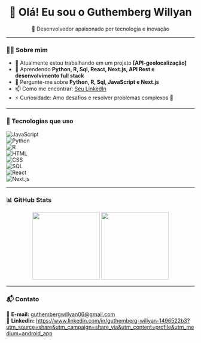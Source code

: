 <h1 align="center">👋 Olá! Eu sou o Guthemberg Willyan </h1>

<p align="center">
  🚀 Desenvolvedor apaixonado por tecnologia e inovação  
</p>

---

### 👨‍💻 Sobre mim
- 🔭 Atualmente estou trabalhando em um projeto **[API-geolocalização]**
- 🌱 Aprendendo **Python, R, Sql, React, Next.js, API Rest e desenvolvimento full stack**
- 💬 Pergunte-me sobre **Python, R, Sql, JavaScript e Next.js**
- 📫 Como me encontrar: [Seu LinkedIn]([https://www.linkedin.com/in/guthemberg-willyan/](https://www.linkedin.com/in/guthemberg-willyan-1496522b3?utm_source=share&utm_campaign=share_via&utm_content=profile&utm_medium=android_app))
- ⚡ Curiosidade: Amo desafios e resolver problemas complexos 🚀  

---

### 🚀 Tecnologias que uso  
![JavaScript](https://img.shields.io/badge/JavaScript-F7DF1E?style=for-the-badge&logo=javascript&logoColor=black)  
![Python](https://img.shields.io/badge/Python-3776AB?style=for-the-badge&logo=python&logoColor=white)  
![R](https://img.shields.io/badge/R-276DC3?style=for-the-badge&logo=r&logoColor=white)  
![HTML](https://img.shields.io/badge/HTML5-E34F26?style=for-the-badge&logo=html5&logoColor=white)  
![CSS](https://img.shields.io/badge/CSS3-1572B6?style=for-the-badge&logo=css3&logoColor=white)  
![SQL](https://img.shields.io/badge/SQL-4479A1?style=for-the-badge&logo=mysql&logoColor=white)  
![React](https://img.shields.io/badge/React-20232A?style=for-the-badge&logo=react&logoColor=61DAFB)  
![Next.js](https://img.shields.io/badge/Next.js-000000?style=for-the-badge&logo=next-dot-js&logoColor=white)  

---

### 📊 GitHub Stats  
<div align="center">
  <img height="180em" src="https://github-readme-stats.vercel.app/api?username=GutoWillyan-dev&show_icons=true&theme=radical"/>
  <img height="180em" src="https://github-readme-stats.vercel.app/api/top-langs/?username=GutoWillyan-dev&layout=compact&langs_count=6&theme=radical"/>
</div>

---

### 📬 Contato  
📧 **E-mail:** guthembergwillyan06@gmail.com  
💼 **LinkedIn:** https://www.linkedin.com/in/guthemberg-willyan-1496522b3?utm_source=share&utm_campaign=share_via&utm_content=profile&utm_medium=android_app

